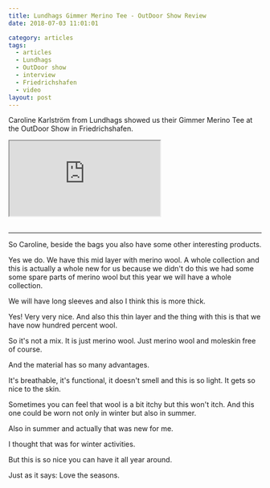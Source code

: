 ```yaml
---
title: Lundhags Gimmer Merino Tee - OutDoor Show Review
date: 2018-07-03 11:01:01

category: articles
tags:
  - articles
  - Lundhags
  - OutDoor show
  - interview
  - Friedrichshafen
  - video
layout: post
---
```


Caroline Karlström from Lundhags showed us their Gimmer Merino Tee at the OutDoor Show in Friedrichshafen.

<div class="embed-responsive embed-responsive-16by9">
    <iframe class="embed-responsive-item" src="https://www.youtube.com/embed/4S8pzZn5nGY"></iframe>
</div>
<br>
<!--more-->

---

So Caroline, beside the bags you also have some other interesting products.

Yes we do. We have this mid layer with merino wool. A whole collection and this is actually a whole new for us because we
didn't do this we had some some spare parts of merino wool but this year we will have a whole collection.

We will have long sleeves and also I think this is more thick.

Yes! Very very nice. And also this thin layer and the thing with this is that we have now hundred percent wool.

So it's not a mix. It is just merino wool. Just merino wool and moleskin free of course.

And the material has so many advantages.

It's breathable, it's functional, it doesn't smell and this is so light. It gets so nice to the skin.

Sometimes you can feel that wool is a bit itchy but this won't itch. And this one could be worn not only in winter but also
in summer.

Also in summer and actually that was new for me.

I thought that was for winter activities.

But this is so nice you can have it all year around.

Just as it says: Love the seasons.
